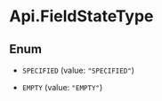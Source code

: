 # Api.FieldStateType

## Enum


* `SPECIFIED` (value: `"SPECIFIED"`)

* `EMPTY` (value: `"EMPTY"`)


